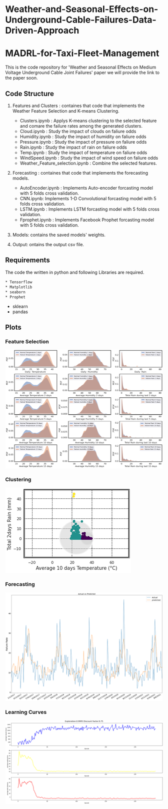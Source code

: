 # Weather-and-Seasonal-Effects-on-Underground-Cable-Failures-Data-Driven-Approach


# MADRL-for-Taxi-Fleet-Management

This is the code repository for 'Weather and Seasonal Effects on Medium Voltage Underground Cable Joint Failures' paper we will provide the link to the paper soon.

## Code Structure 
1. Features and Clusters : containes that code that implements the Weather Feature Selection and K-means Clustering. 

	- Clusters.ipynb : Applys K-means clustering to the selected feature and comare the failure rates among the generated clusters.
	- Cloud.ipynb : Study the impact of clouds on faliure odds
	- Humidity.ipynb : Study the impact of humidity on faliure odds
	- Pressure.ipynb : Study the impact of pressure on faliure odds
	- Rain.ipynb : Study the impact of rain on faliure odds
	- Temp.ipynb : Study the impact of temperature on faliure odds
	- WindSpeed.ipynb : Study the impact of wind speed on faliure odds
	- Weather_Feature_selection.ipynb : Combine the selected features.
  


2. Forecasting : containes that code that implements the forecasting models.  

	- AutoEncoder.ipynb : Implements Auto-encoder forcasting model with 5 folds cross validation.
	- CNN.ipynb: Implements 1-D Convolutional forcasting model with 5 folds cross validation.
	- LSTM.ipynb : Implements LSTM forcasting model with 5 folds cross validation.
	- Fprophet.ipynb : Implements Facebook Prophet forcasting model with 5 folds cross validation.

3. Models: contains the  saved models' weights. 

4. Output: ontains the output csv file.


## Requirements 
The code the written in python and  following Libraries are required. 

	* Tensorflow
	* Matplotlib
	* seaborn
	* Prophet
  * sklearn
  * pandas






## Plots  

### Feature Selection
![Feature Selection](https://github.com/mohd-alhussin/Weather-and-Seasonal-Effects-on-Underground-Cable-Failures-Data-Driven-Approach/blob/main/Features.png)

### Clustering
![Clustering](https://github.com/mohd-alhussin/Weather-and-Seasonal-Effects-on-Underground-Cable-Failures-Data-Driven-Approach/blob/main/Clusters.png)
 
### Forecasting 
![Facbook Prophet Model](https://github.com/mohd-alhussin/Weather-and-Seasonal-Effects-on-Underground-Cable-Failures-Data-Driven-Approach/blob/main/Forecast.png)
### Learning Curves 
![](https://github.com/mohd-alhussin/MADRL-for-Taxi-Fleet-Management/blob/main/Learning_Curves.png)




